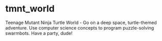 tmnt_world
==========

Teenage Mutant Ninja Turtle World - Go on a deep space, turtle-themed adventure. Use computer science concepts to program puzzle-solving swarmbots. Have a party, dude!
